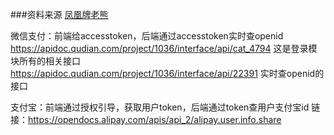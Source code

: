 
###资料来源
[凤凰牌老熊](!http://doc.cocolian.cn)


微信支付：前端给accesstoken，后端通过accesstoken实时查openid
https://apidoc.qudian.com/project/1036/interface/api/cat_4794  这是登录模块所有的相关接口
https://apidoc.qudian.com/project/1036/interface/api/22391 实时查openid的接口

支付宝：前端通过授权引导，获取用户token，后端通过token查用户支付宝id
链接：https://opendocs.alipay.com/apis/api_2/alipay.user.info.share
